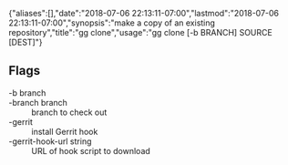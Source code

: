 {"aliases":[],"date":"2018-07-06 22:13:11-07:00","lastmod":"2018-07-06 22:13:11-07:00","synopsis":"make a copy of an existing repository","title":"gg clone","usage":"gg clone [-b BRANCH] SOURCE [DEST]"}

## Flags

<dl class="flag_list">
	<dt>-b branch</dt>
	<dt>-branch branch</dt>
	<dd>branch to check out</dd>
	<dt>-gerrit</dt>
	<dd>install Gerrit hook</dd>
	<dt>-gerrit-hook-url string</dt>
	<dd>URL of hook script to download</dd>
</dl>
